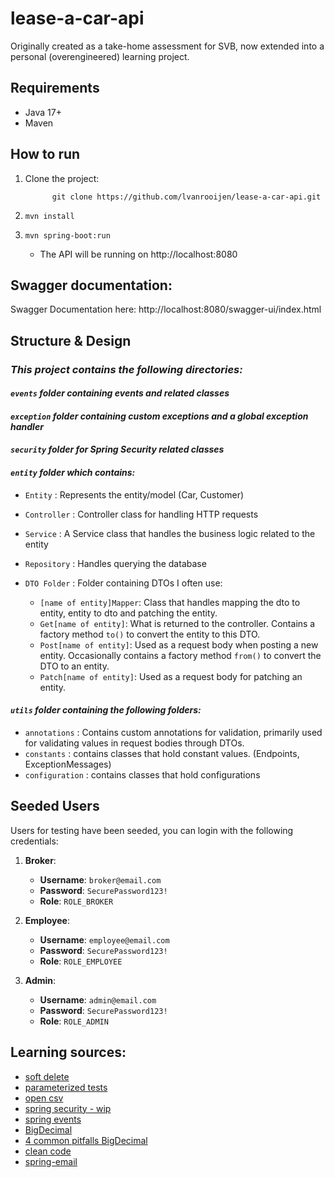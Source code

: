 # lease-a-car-api

Originally created as a take-home assessment for SVB, now extended into a personal (overengineered) learning project.

## Requirements

- Java 17+
- Maven

## How to run

1. Clone the project:

             git clone https://github.com/lvanrooijen/lease-a-car-api.git

2. `mvn install`
3. `mvn spring-boot:run`

    - The API will be running on http://localhost:8080

## Swagger documentation:

Swagger Documentation here: http://localhost:8080/swagger-ui/index.html

## Structure & Design

### _This project contains the following directories:_

#### _`events` folder containing events and related classes_

#### _`exception` folder containing custom exceptions and a global exception handler_

#### _`security` folder for Spring Security related classes_

#### _`entity` folder which contains:_

- `Entity` : Represents the entity/model (Car, Customer)

- `Controller` : Controller class for handling HTTP requests

- `Service` : A Service class that handles the business logic related to the entity

- `Repository` : Handles querying the database

- `DTO Folder` : Folder containing DTOs I often use:
    - `[name of entity]Mapper`: Class that handles mapping the dto to entity, entity to dto and patching the entity.
    - `Get[name of entity]`: What is returned to the controller. Contains a factory method `to()` to convert the entity
      to this DTO.
    - `Post[name of entity]`: Used as a request body when posting a new entity. Occasionally contains a factory method
      `from()` to convert the DTO to an entity.
    - `Patch[name of entity]`: Used as a request body for patching an entity.

#### _`utils` folder containing the following folders:_

- `annotations` : Contains custom annotations for validation, primarily used for validating values in request bodies
  through DTOs.
- `constants` : contains classes that hold constant values. (Endpoints, ExceptionMessages)
- `configuration` : contains classes that hold configurations

## Seeded Users

Users for testing have been seeded, you can login with the following credentials:

1. **Broker**:

    - **Username**: `broker@email.com`
    - **Password**: `SecurePassword123!`
    - **Role**: `ROLE_BROKER`

2. **Employee**:

    - **Username**: `employee@email.com`
    - **Password**: `SecurePassword123!`
    - **Role**: `ROLE_EMPLOYEE`

3. **Admin**:
    - **Username**: `admin@email.com`
    - **Password**: `SecurePassword123!`
    - **Role**: `ROLE_ADMIN`

## Learning sources:

- [soft delete](https://www.baeldung.com/spring-jpa-soft-delete)
- [parameterized tests](https://www.baeldung.com/parameterized-tests-junit-5)
- [open csv](https://www.youtube.com/watch?v=1jzGHF8bpn0)
- [spring security - wip](https://www.manning.com/books/spring-security-in-action-second-edition)
- [spring events](https://www.baeldung.com/spring-events)
- [BigDecimal](https://docs.oracle.com/javase/8/docs/api/java/math/BigDecimal.html)
- [4 common pitfalls BigDecimal](https://blogs.oracle.com/javamagazine/post/four-common-pitfalls-of-the-bigdecimal-class-and-how-to-avoid-them)
- [clean code](https://www.baeldung.com/java-clean-code)
- [spring-email](https://www.baeldung.com/spring-email)